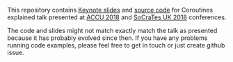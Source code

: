 This repository contains 
[Keynote slides](https://github.com/dkandalov/coroutines-explained/blob/master/slides.key) 
and [source code](https://github.com/dkandalov/coroutines-explained/tree/master/src)
for Coroutines explained
talk presented at [ACCU 2018](https://conference.accu.org/2018/schedule.html)
and [SoCraTes UK 2018](http://socratesuk.org) conferences.

The code and slides might not match exactly match the talk as presented because it has probably evolved since then. If you have any problems running code examples, please feel free to get in touch or just create github issue.